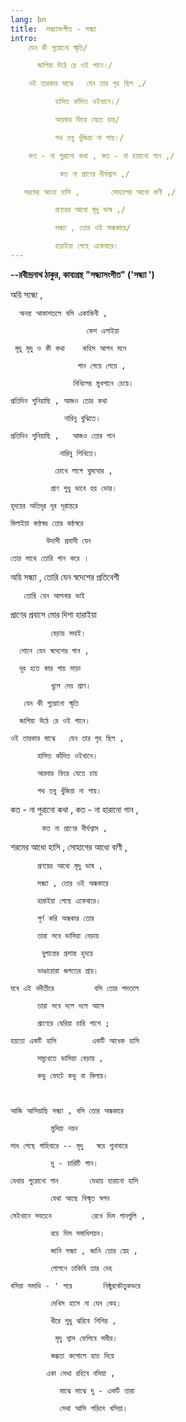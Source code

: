 ```yaml
---
lang: bn
title:  সন্ধ্যাসংগীত - সন্ধ্যা
intro:
    যেন কী পুরোনো স্মৃতি/

      জাগিয়া উঠে রে ওই গানে।/

    ওই তারকার মাঝে   যেন তার গৃহ ছিল ,/

          হাসিত কাঁদিত ওইখানে।/

          আরবার ফিরে যেতে চায়/

          পথ তবু খুঁজিয়া না পায়।/

    কত - না পুরানো কথা , কত - না হারানো গান ,/

           কত না প্রাণের দীর্ঘশ্বাস ,/  

   শরমের আধো হাসি ,       সোহাগের আধো বাণী ,/

          প্রণয়ের আধো মৃদু ভাষ ,/

          সন্ধ্যা , তোর ওই অন্ধকারে/

          হারাইয়া গেছে একেবারে।
---
```


**--রবীন্দ্রনাথ ঠাকুর, কাব্যগ্রন্থ "সন্ধ্যাসংগীত" ('সন্ধ্যা ')**

অয়ি সন্ধ্যে ,

      অনন্ত আকাশতলে বসি একাকিনী ,

                     কেশ এলাইয়া

     মৃদু মৃদু ও কী কথা    কহিস আপন মনে

                   গান গেয়ে গেয়ে ,

                  নিখিলের মুখপানে চেয়ে।

    প্রতিদিন শুনিয়াছি , আজও তোর কথা

                নারিনু বুঝিতে।

    প্রতিদিন শুনিয়াছি ,   আজও তোর গান

               নারিনু শিখিতে।

              চোখে লাগে ঘুমঘোর ,  

             প্রাণ শুধু ভাবে হয় ভোর।

    হৃদয়ের অতিদূর দূর দূরান্তরে

    মিলাইয়া কণ্ঠস্বর তোর কন্ঠস্বরে

            উদাসী প্রবাসী যেন

    তোর সাথে তোরি গান করে ।

 

অয়ি সন্ধ্যা , তোরি যেন স্বদেশের প্রতিবেশী

       তোরি যেন আপনার ভাই

  প্রাণের প্রবাসে মোর দিশা হারাইয়া

             বেড়ায় সদাই।

      শোনে যেন স্বদেশের গান ,

      দূর হতে কার পায় সাড়া

             খুলে দেয় প্রাণ।

       যেন কী পুরোনো স্মৃতি

      জাগিয়া উঠে রে ওই গানে।

    ওই তারকার মাঝে   যেন তার গৃহ ছিল ,

          হাসিত কাঁদিত ওইখানে।

          আরবার ফিরে যেতে চায়

          পথ তবু খুঁজিয়া না পায়।

 কত - না পুরানো কথা , কত - না হারানো গান ,

           কত না প্রাণের দীর্ঘশ্বাস ,  

   শরমের আধো হাসি ,       সোহাগের আধো বাণী ,

          প্রণয়ের আধো মৃদু ভাষ ,

          সন্ধ্যা , তোর ওই অন্ধকারে

          হারাইয়া গেছে একেবারে।

          পূর্ণ করি অন্ধকার তোর

          তারা সবে ভাসিয়া বেড়ায়

           যুগান্তের প্রশান্ত হৃদয়ে

          ভাঙাচোরা জগতের প্রায়।

    যবে এই নদীতীরে         বসি তোর পদতলে

          তারা সবে দলে দলে আসে  

          প্রাণেরে ঘেরিয়া চারি পাশে ;

    হয়তো একটি হাসি        একটি আধেক হাসি

          সমুখেতে ভাসিয়া বেড়ায় ,

          কভু ফোটে কভু বা মিলায়।

 

    আজি আসিয়াছি সন্ধ্যা , বসি তোর অন্ধকারে

             মুদিয়া নয়ন

    সাধ গেছে গাহিবারে -- মৃদু   স্বরে শুনাবারে

             দু - চারিটি গান।

    যেথায় পুরোনো গান       যেথায় হারানো হাসি

             যেথা আছে বিস্মৃত স্বপন

    সেইখানে সযতনে         রেখে দিস গানগুলি ,

             রচে দিস সমাধিশয়ন।

             জানি সন্ধ্যা , জানি তোর স্নেহ ,

             গোপনে ঢাকিবি তার দেহ

    বসিয়া সমাধি - ' পরে       নিষ্ঠুরকৌতুকভরে

             দেখিস হাসে না যেন কেহ।

             ধীরে শুধু ঝরিবে শিশির ,

              মৃদু শ্বাস ফেলিবে সমীর।

             স্তব্ধতা কপোলে হাত দিয়ে  

            একা সেথা রহিবে বসিয়া ,  

               মাঝে মাঝে দু - একটি তারা 

               সেথা আসি পড়িবে খসিয়া।                    